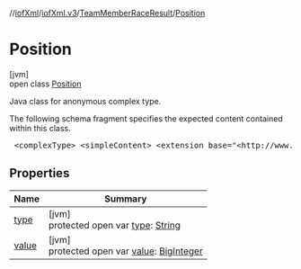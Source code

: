 //[iofXml](../../../../index.md)/[iofXml.v3](../../index.md)/[TeamMemberRaceResult](../index.md)/[Position](index.md)

# Position

[jvm]\
open class [Position](index.md)

<p>Java class for anonymous complex type. <p>The following schema fragment specifies the expected content contained within this class. <pre> &lt;complexType&gt; &lt;simpleContent&gt; &lt;extension base="&lt;http://www.w3.org/2001/XMLSchema&gt;integer"&gt; &lt;attribute name="type" use="required"&gt; &lt;simpleType&gt; &lt;restriction base="{http://www.w3.org/2001/XMLSchema}NMTOKEN"&gt; &lt;enumeration value="Leg"/&gt; &lt;enumeration value="Course"/&gt; &lt;/restriction&gt; &lt;/simpleType&gt; &lt;/attribute&gt; &lt;/extension&gt; &lt;/simpleContent&gt; &lt;/complexType&gt; </pre>

## Properties

| Name | Summary |
|---|---|
| [type](type.md) | [jvm]<br>protected open var [type](type.md): [String](https://docs.oracle.com/javase/8/docs/api/java/lang/String.html) |
| [value](value.md) | [jvm]<br>protected open var [value](value.md): [BigInteger](https://docs.oracle.com/javase/8/docs/api/java/math/BigInteger.html) |
